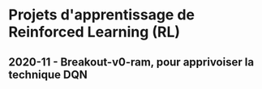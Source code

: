# Projets d'apprentissage de Reinforced Learning (RL)

## 2020-11 - Breakout-v0-ram, pour apprivoiser la technique DQN
